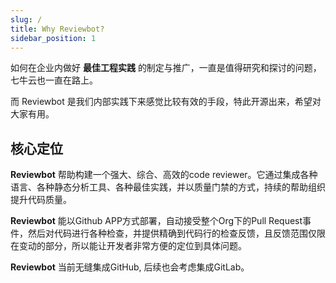 ```yaml
---
slug: /
title: Why Reviewbot?
sidebar_position: 1
---
```


如何在企业内做好 **最佳工程实践** 的制定与推广，一直是值得研究和探讨的问题，七牛云也一直在路上。

而 Reviewbot 是我们内部实践下来感觉比较有效的手段，特此开源出来，希望对大家有用。

## 核心定位

**Reviewbot** 帮助构建一个强大、综合、高效的code reviewer。它通过集成各种语言、各种静态分析工具、各种最佳实践，并以质量门禁的方式，持续的帮助组织提升代码质量。 

**Reviewbot** 能以Github APP方式部署，自动接受整个Org下的Pull Request事件，然后对代码进行各种检查，并提供精确到代码行的检查反馈，且反馈范围仅限在变动的部分，所以能让开发者非常方便的定位到具体问题。

**Reviewbot** 当前无缝集成GitHub, 后续也会考虑集成GitLab。

